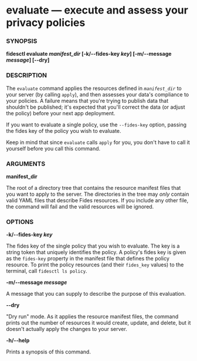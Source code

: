 # evaluate &mdash; execute and assess your privacy policies


### SYNOPSIS

**fidesctl evaluate _manifest_dir_ [-k/--fides-key _key_] [-m/--message _message_] [--dry]**

### DESCRIPTION


The `evaluate` command applies the resources defined in <code><i>manifest_dir</i></code> to your server (by calling `apply`), and then assesses your data's compliance to your policies. A failure means that you're trying to publish data that shouldn't be published; it's expected that you'll correct the data (or adjust the policy) before your next app deployment.

If you want to evaluate a single policy, use the `--fides-key` option, passing the fides key of the policy you wish to evaluate.

Keep in mind that since `evaluate` calls `apply` for you, you don't have to call it yourself before you call this command.

### ARGUMENTS

**manifest_dir**

The root of a directory tree that contains the resource manifest files that you want to apply to the server. The directories in the tree may _only_ contain valid YAML files that describe Fides resources. If you include any other file, the command will fail and the valid resources will be ignored.

### OPTIONS

**-k/--fides-key _key_**

The fides key of the single policy that you wish to evaluate. The key is a string token that uniquely identifies the policy. A policy's fides key is given as the `fides-key` property in the manifest file that defines the policy resource. To print the policy resources (and their `fides_key` values) to the terminal, call  `fidesctl ls policy`. 

**-m/--message _message_**

A message that you can supply to describe the purpose of this evaluation. 

**--dry**

"Dry run" mode. As it applies the resource manifest files, the command prints out the number of resources it would create, update, and delete, but it doesn't actually apply the changes to your server.

**-h/--help**

Prints a synopsis of this command.




